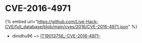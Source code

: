 # CVE-2016-4971
{% embed url="https://github.com/Live-Hack-CVE/full_database/blob/main/cves/2016/CVE-2016-4971.json" %}

* dinidhu96 ~> [IT19013756_-CVE-2016-4971-](https://www.alice-snow.ru/2016/database/cve-2016-4971/it19013756_-cve-2016-4971--dinidhu96)